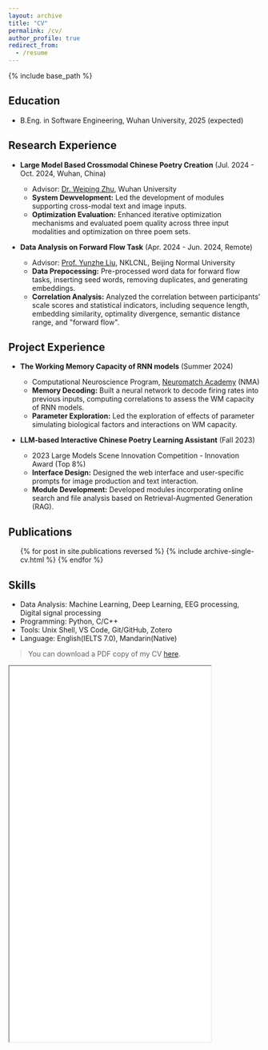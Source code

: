 ```yaml
---
layout: archive
title: "CV"
permalink: /cv/
author_profile: true
redirect_from:
  - /resume
---
```


{% include base_path %}


## Education
<!-- * Ph.D in Version Control Theory, GitHub University, 2018 (expected)
* M.S. in Jekyll, GitHub University, 2014 -->
* B.Eng. in Software Engineering, Wuhan University, 2025 (expected)

## Research Experience

- **Large Model Based Crossmodal Chinese Poetry Creation** (Jul. 2024 - Oct. 2024, Wuhan, China)
  - Advisor: [Dr. Weiping Zhu](https://cs.whu.edu.cn/info/1019/2920.htm), Wuhan University
  - **System Dewvelopment:** Led the development of modules supporting cross-modal text and image inputs.
  - **Optimization Evaluation:** Enhanced iterative optimization mechanisms and evaluated poem quality across three input modalities and optimization on three poem sets.

- **Data Analysis on Forward Flow Task** (Apr. 2024 - Jun. 2024, Remote)
  - Advisor: [Prof. Yunzhe Liu](https://brain.bnu.edu.cn/kytd/jsyjy/Ljs/18e25c12984e48eb966932924b9b76c7.htm), NKLCNL, Beijing Normal University
  - **Data Prepocessing:** Pre-processed word data for forward flow tasks, inserting seed words, removing duplicates, and generating embeddings.
  - **Correlation Analysis:** Analyzed the correlation between participants’ scale scores and statistical indicators, including sequence length, embedding similarity, optimality divergence, semantic distance range, and "forward flow".

  <!-- - Pre-processed words data on forward flow tasks, generated embeddings, and explored correlation between participants’ scale scores and statistical indicators, the latter includes sequence length, similarity of embedding, optimality divergence, range of semantic distance, and "forward flow" -->

<!-- * Summer 2015: Research Assistant
  * Github University
  * Duties included: Tagging issues
  * Supervisor: Professor Git -->
  
## Project Experience

- **The Working Memory Capacity of RNN models**  (Summer 2024)
  - Computational Neuroscience Program, [Neuromatch Academy](https://neuromatch.io) (NMA)
  - **Memory Decoding:** Built a neural network to decode firing rates into previous inputs, computing correlations to assess the WM capacity of RNN models.
  - **Parameter Exploration:** Led the exploration of effects of parameter simulating biological factors and interactions on WM capacity.
  
  <!-- - Developed a RNN-based model with parameters simulating biological factors contributing to working memory, and investigate the effects of each parameter as well as their interactions on the WM capacity. -->

- **LLM-based Interactive Chinese Poetry Learning Assistant** (Fall 2023)
  - 2023 Large Models Scene Innovation Competition - Innovation Award (Top 8%) 
  - **Interface Design:** Designed the web interface and user-specific prompts for image production and text interaction.
  - **Module Development:** Developed modules incorporating online search and file analysis based on Retrieval-Augmented Generation (RAG).
  
  <!-- - Designed prompts for image production as well as text interaction for different users, integrated them into program with Langchain based on API of SparkDesk;
  - Developed modules for online searching and file uploading based on RAG, including data indexing, query formulation, retrieval, data integration and response generation;
  - Developed web interface based on Gradio, including history records, theme selection, mode switching and file uploading. -->
  <!-- - Built a network to decode firing rates into previous input, use the correlation between real and decoded input to denote the WM capacity of RNN-model; -->

## Publications
  <!-- <i>* Equal authorship</i> -->
  <ul>{% for post in site.publications reversed %}
    {% include archive-single-cv.html %}
  {% endfor %}
  </ul>

## Skills
- Data Analysis: Machine Learning, Deep Learning, EEG processing, Digital signal processing
- Programming: Python, C/C++
- Tools: Unix Shell, VS Code, Git/GitHub, Zotero
- Language: English(IELTS 7.0), Mandarin(Native)


> You can download a PDF copy of my CV [here]({{base_path}}/files/CV_ZhidongZhang.pdf).

<iframe src="{{base_path}}/files/CV_ZhidongZhang.pdf" width="80%" height="750px"></iframe>
<!-- <embed src="{{base_path}}/files/CV_ZhidongZhang.pdf" type="application/pdf" width="70%" height="500px"> -->


<!-- ![CV_ZhidongZhang]({{base_path}}/files/CV_ZhidongZhang.pdf) -->


<!-- Talks
======
  <ul>{% for post in site.talks reversed %}
    {% include archive-single-talk-cv.html  %}
  {% endfor %}</ul>
  
Teaching
======
  <ul>{% for post in site.teaching reversed %}
    {% include archive-single-cv.html %}
  {% endfor %}</ul>
  
Service and leadership
======
* Currently signed in to 43 different slack teams -->
